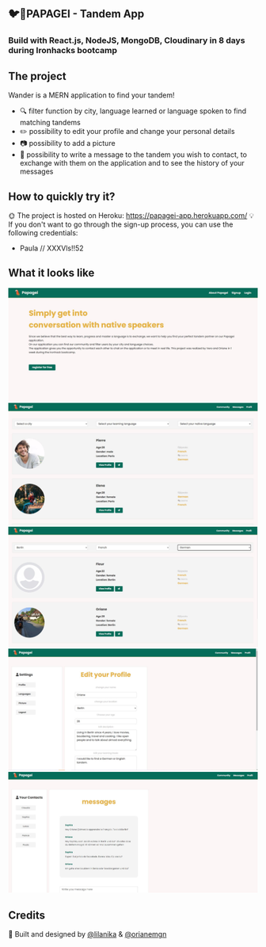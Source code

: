 ## :bird::speech_balloon:PAPAGEI - Tandem App
### Build with React.js, NodeJS, MongoDB, Cloudinary in 8 days during Ironhacks bootcamp
## The project
Wander is a MERN application to find your tandem! 

* 🔍 filter function by city, language learned or language spoken to find matching tandems 
* ✏️ possibility to edit your profile and change your personal details
* :camera: possibility to add a picture
* :email: possibility to write a message to the tandem you wish to contact, to exchange with them on the application and to see the history of your messages

## How to quickly try it?
🌞 The project is hosted on Heroku: https://papagei-app.herokuapp.com/
:bulb: If you don't want to go through the sign-up process, you can use the following credentials:
* Paula // XXXVls!!52

## What it looks like 
<img src="/client/public/papagei1.JPG">
<img src="/client/public/papagei3.JPG">
<img src="/client/public/papagei4.JPG">
<img src="/client/public/papagei5.JPG">
<img src="/client/public/papagei6.JPG">


## Credits
:raised_hands: Built and designed by  [@lilanika](https://github.com/lilanika) & [@orianemgn](https://github.com/orianemgn/)
